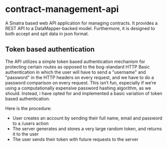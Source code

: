 # contract-management-api
A Sinatra based web API application for managing contracts. It provides a REST API to a DataMapper-backed model.
Furthermore, it is designed to both accept and spit data in json format.

## Token based authentication
The API utilizes a simple token based authentication mechanism for protecting certain routes as opposed to the bog-standard HTTP Basic authentication in which the user will have to send a "username" and "password" in the HTTP headers on every request, and we have to do a password comparison on every request. This isn’t fun, especially if we’re using a computationally expensive password hashing algorithm, as we should. Instead, i have opted for and implemented a basic variation of token based authentication.

Here is the procedure:

* User creates an account by sending their full name, email and password to a /users action
* The server generates and stores a very large random token, and returns it to the user
* The user sends their token with future requests to the server

## 
